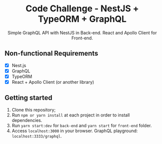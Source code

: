 <h1 align="center">
Code Challenge - NestJS + TypeORM + GraphQL
</h1>

<p align="center">Simple GraphQL API with NestJS in Back-end. React and Apollo Client for Front-end.</p>

## Non-functional Requirements

- [x] Nest.js
- [x] GraphQL
- [x] TypeORM
- [x] React + Apollo Client (or another library)

## Getting started

1. Clone this repository;<br />
2. Run `npm or yarn install` at each project in order to install dependencies.<br />
3. Run `yarn start:dev` for `back-end` and `yarn start` for `front-end` folder.<br />
4. Access `localhost:3000` in your browser. GraphQL playground: `localhost:3333/graphql`.<br />
